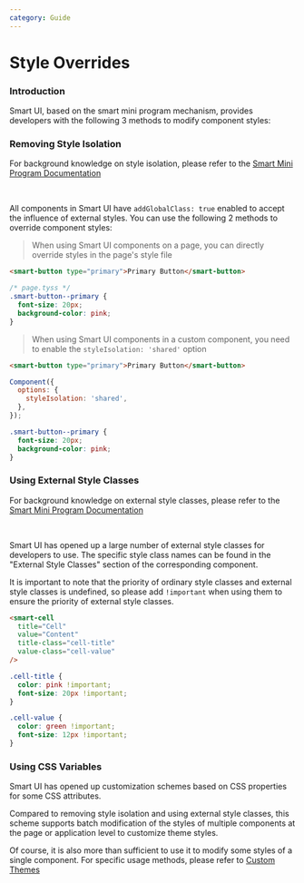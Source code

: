 ```yaml
---
category: Guide
---
```


# Style Overrides

### Introduction

Smart UI, based on the smart mini program mechanism, provides developers with the following 3 methods to modify component styles:

### Removing Style Isolation

For background knowledge on style isolation, please refer to the [Smart Mini Program Documentation](https://developer.tuya.com/cn/miniapp/develop/miniapp/framework/custom-component/tyml-tyss#%E7%BB%84%E4%BB%B6%E6%A0%B7%E5%BC%8F%E9%9A%94%E7%A6%BB)

<br />

All components in Smart UI have `addGlobalClass: true` enabled to accept the influence of external styles. You can use the following 2 methods to override component styles:

> When using Smart UI components on a page, you can directly override styles in the page's style file

```html
<smart-button type="primary">Primary Button</smart-button>
```

```css
/* page.tyss */
.smart-button--primary {
  font-size: 20px;
  background-color: pink;
}
```

> When using Smart UI components in a custom component, you need to enable the `styleIsolation: 'shared'` option

```html
<smart-button type="primary">Primary Button</smart-button>
```

```js
Component({
  options: {
    styleIsolation: 'shared',
  },
});
```

```css
.smart-button--primary {
  font-size: 20px;
  background-color: pink;
}
```

### Using External Style Classes

For background knowledge on external style classes, please refer to the [Smart Mini Program Documentation](https://developer.tuya.com/cn/miniapp/develop/miniapp/framework/custom-component/tyml-tyss#%E5%A4%96%E9%83%A8%E6%A0%B7%E5%BC%8F%E7%B1%BB)

<br />

Smart UI has opened up a large number of external style classes for developers to use. The specific style class names can be found in the "External Style Classes" section of the corresponding component.

It is important to note that the priority of ordinary style classes and external style classes is undefined, so please add `!important` when using them to ensure the priority of external style classes.

```html
<smart-cell
  title="Cell"
  value="Content"
  title-class="cell-title"
  value-class="cell-value"
/>
```

```css
.cell-title {
  color: pink !important;
  font-size: 20px !important;
}

.cell-value {
  color: green !important;
  font-size: 12px !important;
}
```

### Using CSS Variables

Smart UI has opened up customization schemes based on CSS properties for some CSS attributes.

Compared to removing style isolation and using external style classes, this scheme supports batch modification of the styles of multiple components at the page or application level to customize theme styles.

Of course, it is also more than sufficient to use it to modify some styles of a single component. For specific usage methods, please refer to [Custom Themes](/material/smartui?comId=theme&appType=miniapp)